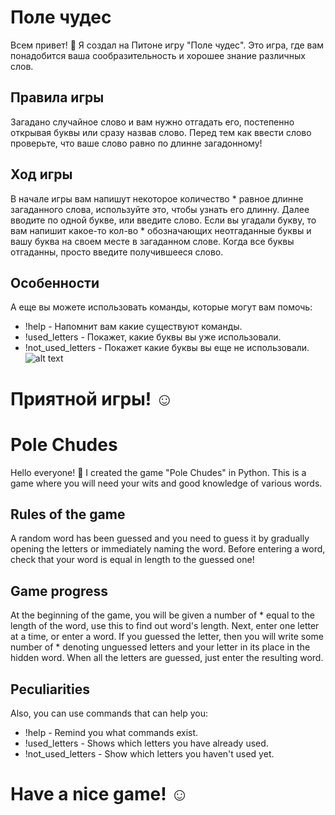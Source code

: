 # Поле чудес
Всем привет! :wave: Я создал на Питоне игру "Поле чудес". Это игра, где вам понадобится ваша сообразительность и хорошее знание различных слов.
## Правила игры
Загадано случайное слово и вам нужно отгадать его, постепенно открывая буквы или сразу назвав слово. Перед тем как ввести слово проверьте, что ваше слово равно по длинне загадонному!
## Ход игры
В начале игры вам напишут некоторое количество * равное длинне загаданного слова, используйте это, чтобы узнать его длинну.
Далее вводите по одной букве, или введите слово.
Если вы угадали букву, то вам напишит какое-то кол-во * обозначающих неотгаданные буквы и вашу буква на своем месте в загаданном слове.
Когда все буквы отгаданны, просто введите получившееся слово.
## Особенности
А еще вы можете использовать команды, которые могут вам помочь: 
 - !help - Напомнит вам какие существуют команды.
 - !used_letters - Покажет, какие буквы вы уже использовали.
 - !not_used_letters - Покажет какие буквы вы еще не использовали.
![alt text](Downloads/Firefox_Screenshot_2022-03-20T16-15-34.001Z.png "Описание будет тут")
# **Приятной игры!** :relaxed:


# Pole Chudes
Hello everyone! :wave: I created the game "Pole Chudes" in Python. This is a game where you will need your wits and good knowledge of various words.
## Rules of the game
A random word has been guessed and you need to guess it by gradually opening the letters or immediately naming the word. 
Before entering a word, check that your word is equal in length to the guessed one!
## Game progress
At the beginning of the game, you will be given a number of * equal to the length of the word, use this to find out word's length.
Next, enter one letter at a time, or enter a word.
If you guessed the letter, then you will write some number of * denoting unguessed letters and your letter in its place in the hidden word.
When all the letters are guessed, just enter the resulting word.
## Peculiarities
Also, you can use commands that can help you:
 - !help - Remind you what commands exist.
 - !used_letters - Shows which letters you have already used.
 - !not_used_letters - Show which letters you haven't used yet.
# **Have a nice game!** :relaxed:
